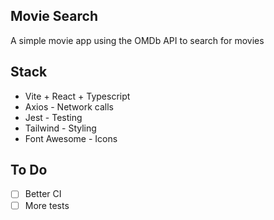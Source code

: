 ## Movie Search

A simple movie app using the OMDb API to search for movies

## Stack
- Vite + React + Typescript
- Axios - Network calls
- Jest - Testing
- Tailwind - Styling
- Font Awesome - Icons

## To Do
- [ ] Better CI
- [ ] More tests